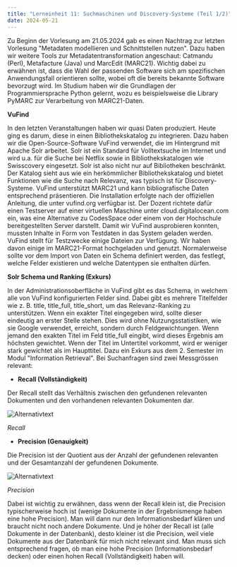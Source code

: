 ```yaml
---
title: "Lerneinheit 11: Suchmaschinen und Discovery-Systeme (Teil 1/2)"
date: 2024-05-21
---
```


Zu Beginn der Vorlesung am 21.05.2024 gab es einen Nachtrag zur letzten Vorlesung "Metadaten modellieren und Schnittstellen nutzen". Dazu haben wir weitere Tools zur Metadatentransformation angeschaut: Catmandu (Perl), Metafacture (Java) und MarcEdit (MARC21). Wichtig dabei zu erwähnen ist, dass die Wahl der passenden Software  sich am spezifischen Anwendungsfall orientieren sollte, wobei oft die bereits bekannte Software bevorzugt wird. Im Studium haben wir die Grundlagen der Programmiersprache Python gelernt, wozu es beispielsweise die Library PyMARC zur Verarbeitung von MARC21-Daten. 
 
**VuFind**

In den letzten Veranstaltungen haben wir quasi Daten produziert. Heute ging es darum, diese in einen Bibliothekskatalog zu integrieren. Dazu haben wir die Open-Source-Software VuFind verwendet, die im Hintergrund mit Apache Solr arbeitet. Solr ist ein Standard für Volltextsuche im Internet und wird u.a. für die Suche bei Netflix sowie in Bibliothekskatalogen wie Swisscovery eingesetzt. Solr ist also nicht nur auf Bibliotheken beschränkt. Der Katalog sieht aus wie ein herkömmlicher Bibliothekskatalog und bietet Funktionen wie die Suche nach Relevanz, was typisch ist für Discovery-Systeme. VuFind unterstützt MARC21 und kann bibliografische Daten entsprechend präsentieren. Die Installation erfolgte nach der offiziellen Anleitung, die unter vufind.org verfügbar ist. Der Dozent richtete dafür einen Testserver auf einer virtuellen Maschine unter cloud.digitalocean.com ein, was eine Alternative zu CodesSpace oder einem von der Hochschule bereitgestellten Server darstellt. Damit wir VuFind ausprobieren konnten, mussten Inhalte in Form von Testdaten in das System geladen werden. VuFind stellt für Testzwecke einige Dateien zur Verfügung. Wir haben davon einige im MARC21-Format hochgeladen und genutzt. Normalerweise sollte vor dem Import von Daten ein Schema definiert werden, das festlegt, welche Felder existieren und welche Datentypen sie enthalten dürfen.
 
**Solr Schema und Ranking (Exkurs)**

In der Administrationsoberfläche in VuFind gibt es das Schema, in welchem alle von VuFind konfigurierten Felder sind. Dabei gibt es mehrere Titelfelder wie z. B. title, title_full, title_short, um das Relevanz-Ranking zu unterstützen. Wenn ein exakter Titel eingegeben wird, sollte dieser eindeutig an erster Stelle stehen. Dies wird ohne Nutzungsstatistiken, wie sie Google verwendet, erreicht, sondern durch Feldgewichtungen. Wenn jemand den exakten Titel im Feld title_full eingibt, wird dieses Ergebnis am höchsten gewichtet. Wenn der Titel im Untertitel vorkommt, wird er weniger stark gewichtet als im Haupttitel. Dazu ein Exkurs aus dem 2. Semester im Modul "Information Retrieval". Bei Suchanfragen sind zwei Messgrössen relevant:

- **Recall (Vollständigkeit)**

Der Recall stellt das Verhältnis zwischen den gefundenen relevanten Dokumenten und den vorhandenen relevanten Dokumenten dar.

![Alternativtext](https://jonasbracchi.github.io/bain-lerntagebuch/images/recall.png)

*Recall*

 
- **Precision (Genauigkeit)**

Die Precision ist der Quotient aus der Anzahl der gefundenen relevanten und der Gesamtanzahl der gefundenen Dokumente.

![Alternativtext](https://jonasbracchi.github.io/bain-lerntagebuch/images/precision.png)

*Precision*
 
Dabei ist wichtig zu erwähnen, dass wenn der Recall klein ist, die Precision typischerweise hoch ist (wenige Dokumente in der Ergebnismenge haben eine hohe Precision). Man will dann nur den Informationsbedarf klären und braucht nicht noch andere Dokumente. Und je höher der Recall ist (alle Dokumente in der Datenbank), desto kleiner ist die Precision, weil viele Dokumente aus der Datenbank für mich nicht relevant sind. Man muss sich entsprechend fragen, ob man eine hohe Precision (Informationsbedarf decken) oder einen hohen Recall (Vollständigkeit) haben will.
 

